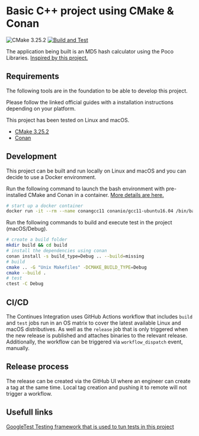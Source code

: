# Basic C++ project using CMake & Conan
![CMake 3.25.2](https://img.shields.io/badge/CMake-3.25.2-blue.svg)
[![Build and Test](https://github.com/gtroshin/cpp-cmake-conan/actions/workflows/build-test.yml/badge.svg)](https://github.com/gtroshin/cpp-cmake-conan/actions/workflows/build-test.yml)

The application being built is an MD5 hash calculator using the Poco Libraries. [Inspired by this project.](https://github.com/conan-io/examples/tree/master/libraries/poco/md5)

## Requirements

The following tools are in the foundation to be able to develop this project. 

Please follow the linked official guides with a installation instructions depending on your platform.

This project has been tested on Linux and macOS.

* [CMake 3.25.2](https://cmake.org/cmake/help/v3.25/index.html)
* [Conan](https://conan.io/downloads.html)

## Development

This project can be built and run locally on Linux and macOS and you can decide to use a Docker environment.

Run the following command to launch the bash environment with pre-installed CMake and Conan in a container. [More details are here.](https://docs.conan.io/en/latest/howtos/run_conan_in_docker.html#docker-conan)


```sh
# start up a docker container
docker run -it --rm --name conangcc11 conanio/gcc11-ubuntu16.04 /bin/bash
```

Run the following commands to build and execute test in the project (macOS/Debug).

```sh
# create a build folder
mkdir build && cd build
# install the dependencies using conan
conan install -s build_type=Debug .. --build=missing
# build
cmake .. -G "Unix Makefiles" -DCMAKE_BUILD_TYPE=Debug
cmake --build .
# test
ctest -C Debug
```

## CI/CD

The Continues Integration uses GitHub Actions workflow that includes `build` and `test` jobs run in an OS matrix to cover the latest available Linux and macOS distributives. As well as the `release` job that is only triggered when the new release is published and attaches binaries to the relevant release. Additionally, the workflow can be triggered via `workflow_dispatch` event, manually.

## Release process

The release can be created via the GitHub UI where an engineer can create a tag at the same time. Local tag creation and pushing it to remote will not trigger a workflow. 


## Usefull links

[GoogleTest Testing framework that is used to tun tests in this project](https://google.github.io/googletest/)
